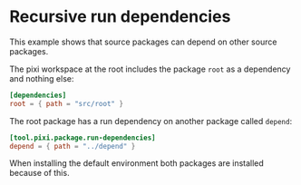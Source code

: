 # Recursive run dependencies

This example shows that source packages can depend on other source packages.

The pixi workspace at the root includes the package `root` as a dependency and nothing else:

```toml
[dependencies]
root = { path = "src/root" }
```

The root package has a run dependency on another package called `depend`:

```toml
[tool.pixi.package.run-dependencies]
depend = { path = "../depend" }
```

When installing the default environment both packages are installed because of this.
